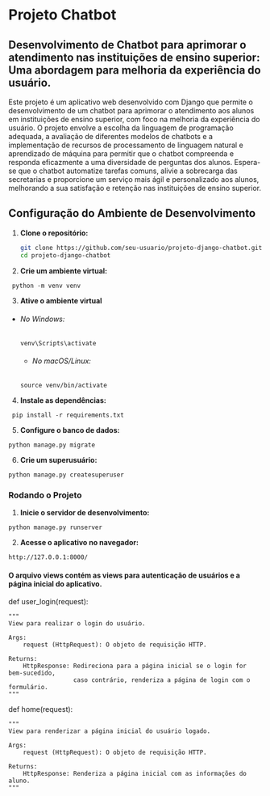 # Projeto Chatbot
## Desenvolvimento de Chatbot para aprimorar o atendimento nas instituições de ensino superior: Uma abordagem para melhoria da experiência do usuário.

Este projeto é um aplicativo web desenvolvido com Django que permite o desenvolvimento de um chatbot para aprimorar o atendimento aos alunos em instituições de ensino superior, com foco na melhoria da experiência do usuário. O projeto envolve a escolha da linguagem de programação adequada, a avaliação de diferentes modelos de chatbots e a implementação de recursos de processamento de linguagem natural e aprendizado de máquina para permitir que o chatbot compreenda e responda eficazmente a uma diversidade de perguntas dos alunos. Espera-se que o chatbot automatize tarefas comuns, alivie a sobrecarga das secretarias e proporcione um serviço mais ágil e personalizado aos alunos, melhorando a sua satisfação e retenção nas instituições de ensino superior.

## Configuração do Ambiente de Desenvolvimento

1. **Clone o repositório:**
   ```bash
   git clone https://github.com/seu-usuario/projeto-django-chatbot.git
   cd projeto-django-chatbot

2. **Crie um ambiente virtual:**

```
 python -m venv venv
 ```
3. **Ative o ambiente virtual**
 - ###### No Windows:
    
    ```
    venv\Scripts\activate
    ```
    
     - ###### No macOS/Linux:
    
    ```
    source venv/bin/activate
    ```
4. **Instale as dependências:**

```
 pip install -r requirements.txt
 ```

5. **Configure o banco de dados:**

```
python manage.py migrate
```

6. **Crie um superusuário:**

```
python manage.py createsuperuser
```


### Rodando o Projeto

1. **Inicie o servidor de desenvolvimento:**

```
python manage.py runserver
```

2. **Acesse o aplicativo no navegador:**

```
http://127.0.0.1:8000/
```


#### O arquivo views contém as views para autenticação de usuários e a página inicial do aplicativo.

def user_login(request):

    """
    View para realizar o login do usuário.

    Args:
        request (HttpRequest): O objeto de requisição HTTP.

    Returns:
        HttpResponse: Redireciona para a página inicial se o login for bem-sucedido,
                      caso contrário, renderiza a página de login com o formulário.
    """

def home(request):

    """
    View para renderizar a página inicial do usuário logado.

    Args:
        request (HttpRequest): O objeto de requisição HTTP.

    Returns:
        HttpResponse: Renderiza a página inicial com as informações do aluno.
    """
